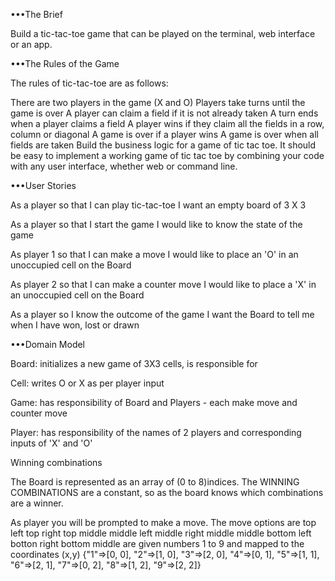 •••The Brief

Build a tic-tac-toe game that can be played on the terminal, web interface or an app.


•••The Rules of the Game

The rules of tic-tac-toe are as follows:

There are two players in the game (X and O)
Players take turns until the game is over
A player can claim a field if it is not already taken
A turn ends when a player claims a field
A player wins if they claim all the fields in a row, column or diagonal
A game is over if a player wins
A game is over when all fields are taken
Build the business logic for a game of tic tac toe. It should be easy to implement a working game of tic tac toe by combining your code with any user interface, whether web or command line.

•••User Stories

As a player
so that I can play tic-tac-toe
I want an empty board of 3 X 3

As a player
so that I start the game
I would like to know the state of the game

As player 1
so that I can make a move
I would like to place an 'O' in an unoccupied cell on the Board

As player 2
so that I can make a counter move
I would like to place a 'X' in an unoccupied cell on the Board

As a player
so I know the outcome of the game
I want the Board to tell me when I have won, lost or drawn



•••Domain Model

Board: initializes a new game of 3X3 cells, is responsible for

Cell: writes O or X  as per player input

Game: has responsibility of Board and Players - each make move and counter move

Player: has responsibility of the names of 2 players and corresponding inputs of 'X' and 'O'

Winning combinations

The Board is represented as an array of (0 to 8)indices. The WINNING COMBINATIONS are a constant, so as the board knows which combinations are a winner.

As player you will be prompted to make a move. The move options are
top left
top right
top middle
middle left
middle right
middle middle
bottom left
botton right
bottom middle
are given numbers 1 to 9 and mapped to the coordinates (x,y)
{"1"=>[0, 0], "2"=>[1, 0], "3"=>[2, 0], "4"=>[0, 1], "5"=>[1, 1], "6"=>[2, 1], "7"=>[0, 2], "8"=>[1, 2], "9"=>[2, 2]}
